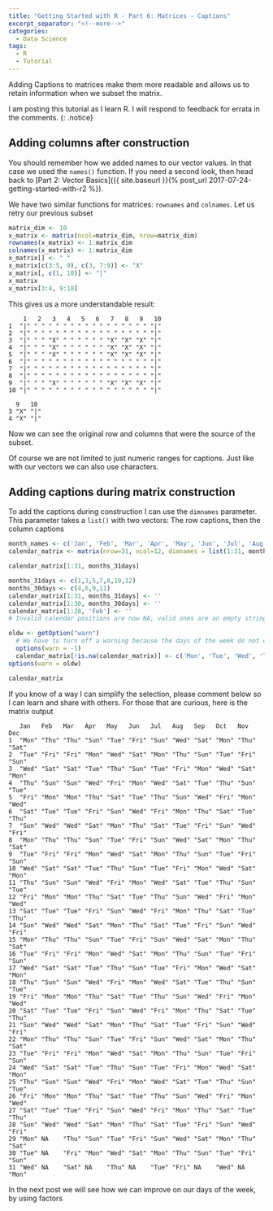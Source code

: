 ```yaml
---
title: "Getting Started with R - Part 6: Matrices - Captions"
excerpt_separator: "<!--more-->"
categories:
  - Data Science
tags:
  - R
  - Tutorial
---
```

Adding Captions to matrices make them more readable and allows us to retain information when we subset the matrix.
<!--more-->


I am posting this tutorial as I learn R. I will respond to feedback for errata in the comments.
{: .notice}


## Adding columns after construction

You should remember how we added names to our vector values. In that case we used the `names()` function. If you need a second look, then head back to [Part 2: Vector Basics]({{ site.baseurl }}{% post_url 2017-07-24-getting-started-with-r2 %}).

We have two similar functions for matrices: `rownames` and `colnames`. Let us retry our previous subset

 ```R
matrix_dim <- 10  
x_matrix <- matrix(ncol=matrix_dim, nrow=matrix_dim)
rownames(x_matrix) <- 1:matrix_dim
colnames(x_matrix) <- 1:matrix_dim
x_matrix[] <- " "
x_matrix[c(3:5, 9), c(3, 7:9)] <- "X"
x_matrix[, c(1, 10)] <- "|"
x_matrix
x_matrix[3:4, 9:10]
```
 
 This gives us a more understandable result:

```
    1   2   3   4   5   6   7   8   9   10 
1  "|" " " " " " " " " " " " " " " " " "|"
2  "|" " " " " " " " " " " " " " " " " "|"
3  "|" " " "X" " " " " " " "X" "X" "X" "|"
4  "|" " " "X" " " " " " " "X" "X" "X" "|"
5  "|" " " "X" " " " " " " "X" "X" "X" "|"
6  "|" " " " " " " " " " " " " " " " " "|"
7  "|" " " " " " " " " " " " " " " " " "|"
8  "|" " " " " " " " " " " " " " " " " "|"
9  "|" " " "X" " " " " " " "X" "X" "X" "|"
10 "|" " " " " " " " " " " " " " " " " "|"

  9   10 
3 "X" "|"
4 "X" "|"

```

Now we can see the original row and columns that were the source of the subset.

Of course we are not limited to just numeric ranges for captions. Just like with our vectors we can also use characters.

## Adding captions during matrix construction

To add the captions during construction I can use the `dimnames` parameter. This parameter takes a `list()` with two vectors: The row captions, then the column captions

```R
month_names <- c('Jan', 'Feb', 'Mar', 'Apr', 'May', 'Jun', 'Jul', 'Aug', 'Sep', 'Oct', 'Nov', 'Dec')
calendar_matrix <- matrix(nrow=31, ncol=12, dimnames = list(1:31, month_names))

calendar_matrix[1:31, months_31days]

months_31days <- c(1,3,5,7,8,10,12)
months_30days <- c(4,6,9,11)
calendar_matrix[1:31, months_31days] <- ''
calendar_matrix[1:30, months_30days] <- ''
calendar_matrix[1:28, 'Feb'] <- ''
# Invalid calendar positions are now NA, valid ones are an empty string

oldw <- getOption("warn")
  # We have to turn off a warning because the days of the week do not even divide - there is a remainder of 1
  options(warn = -1) 
  calendar_matrix[!is.na(calendar_matrix)] <- c('Mon', 'Tue', 'Wed', 'Thu', 'Fri', 'Sat', 'Sun') # assuming Jan 1 fell on a Monday
options(warn = oldw)

calendar_matrix
```

If you know of a way I can simplify the selection, please comment below so I can learn and share with others. For those that are curious, here is the matrix output
```
   Jan   Feb   Mar   Apr   May   Jun   Jul   Aug   Sep   Oct   Nov   Dec  
1  "Mon" "Thu" "Thu" "Sun" "Tue" "Fri" "Sun" "Wed" "Sat" "Mon" "Thu" "Sat"
2  "Tue" "Fri" "Fri" "Mon" "Wed" "Sat" "Mon" "Thu" "Sun" "Tue" "Fri" "Sun"
3  "Wed" "Sat" "Sat" "Tue" "Thu" "Sun" "Tue" "Fri" "Mon" "Wed" "Sat" "Mon"
4  "Thu" "Sun" "Sun" "Wed" "Fri" "Mon" "Wed" "Sat" "Tue" "Thu" "Sun" "Tue"
5  "Fri" "Mon" "Mon" "Thu" "Sat" "Tue" "Thu" "Sun" "Wed" "Fri" "Mon" "Wed"
6  "Sat" "Tue" "Tue" "Fri" "Sun" "Wed" "Fri" "Mon" "Thu" "Sat" "Tue" "Thu"
7  "Sun" "Wed" "Wed" "Sat" "Mon" "Thu" "Sat" "Tue" "Fri" "Sun" "Wed" "Fri"
8  "Mon" "Thu" "Thu" "Sun" "Tue" "Fri" "Sun" "Wed" "Sat" "Mon" "Thu" "Sat"
9  "Tue" "Fri" "Fri" "Mon" "Wed" "Sat" "Mon" "Thu" "Sun" "Tue" "Fri" "Sun"
10 "Wed" "Sat" "Sat" "Tue" "Thu" "Sun" "Tue" "Fri" "Mon" "Wed" "Sat" "Mon"
11 "Thu" "Sun" "Sun" "Wed" "Fri" "Mon" "Wed" "Sat" "Tue" "Thu" "Sun" "Tue"
12 "Fri" "Mon" "Mon" "Thu" "Sat" "Tue" "Thu" "Sun" "Wed" "Fri" "Mon" "Wed"
13 "Sat" "Tue" "Tue" "Fri" "Sun" "Wed" "Fri" "Mon" "Thu" "Sat" "Tue" "Thu"
14 "Sun" "Wed" "Wed" "Sat" "Mon" "Thu" "Sat" "Tue" "Fri" "Sun" "Wed" "Fri"
15 "Mon" "Thu" "Thu" "Sun" "Tue" "Fri" "Sun" "Wed" "Sat" "Mon" "Thu" "Sat"
16 "Tue" "Fri" "Fri" "Mon" "Wed" "Sat" "Mon" "Thu" "Sun" "Tue" "Fri" "Sun"
17 "Wed" "Sat" "Sat" "Tue" "Thu" "Sun" "Tue" "Fri" "Mon" "Wed" "Sat" "Mon"
18 "Thu" "Sun" "Sun" "Wed" "Fri" "Mon" "Wed" "Sat" "Tue" "Thu" "Sun" "Tue"
19 "Fri" "Mon" "Mon" "Thu" "Sat" "Tue" "Thu" "Sun" "Wed" "Fri" "Mon" "Wed"
20 "Sat" "Tue" "Tue" "Fri" "Sun" "Wed" "Fri" "Mon" "Thu" "Sat" "Tue" "Thu"
21 "Sun" "Wed" "Wed" "Sat" "Mon" "Thu" "Sat" "Tue" "Fri" "Sun" "Wed" "Fri"
22 "Mon" "Thu" "Thu" "Sun" "Tue" "Fri" "Sun" "Wed" "Sat" "Mon" "Thu" "Sat"
23 "Tue" "Fri" "Fri" "Mon" "Wed" "Sat" "Mon" "Thu" "Sun" "Tue" "Fri" "Sun"
24 "Wed" "Sat" "Sat" "Tue" "Thu" "Sun" "Tue" "Fri" "Mon" "Wed" "Sat" "Mon"
25 "Thu" "Sun" "Sun" "Wed" "Fri" "Mon" "Wed" "Sat" "Tue" "Thu" "Sun" "Tue"
26 "Fri" "Mon" "Mon" "Thu" "Sat" "Tue" "Thu" "Sun" "Wed" "Fri" "Mon" "Wed"
27 "Sat" "Tue" "Tue" "Fri" "Sun" "Wed" "Fri" "Mon" "Thu" "Sat" "Tue" "Thu"
28 "Sun" "Wed" "Wed" "Sat" "Mon" "Thu" "Sat" "Tue" "Fri" "Sun" "Wed" "Fri"
29 "Mon" NA    "Thu" "Sun" "Tue" "Fri" "Sun" "Wed" "Sat" "Mon" "Thu" "Sat"
30 "Tue" NA    "Fri" "Mon" "Wed" "Sat" "Mon" "Thu" "Sun" "Tue" "Fri" "Sun"
31 "Wed" NA    "Sat" NA    "Thu" NA    "Tue" "Fri" NA    "Wed" NA    "Mon"
```

In the next post we will see how we can improve on our days of the week, by using factors